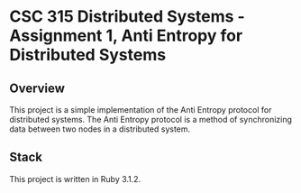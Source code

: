 # CSC 315 Distributed Systems - Assignment 1, Anti Entropy for Distributed Systems

## Overview

This project is a simple implementation of the Anti Entropy protocol for distributed systems. The Anti Entropy protocol is a method of synchronizing data between two nodes in a distributed system. 

## Stack

This project is written in Ruby 3.1.2.
